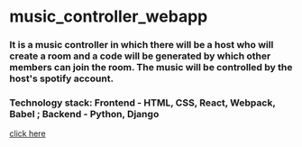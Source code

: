 # music_controller_webapp
### It is a music controller in which there will be a host who will create a room and a code will be generated by which other members can join the room. The music will be controlled by the host's spotify account.
### Technology stack: Frontend - HTML, CSS, React, Webpack, Babel ; Backend - Python, Django
[click here ](https://musiccontrollerr.herokuapp.com/)
